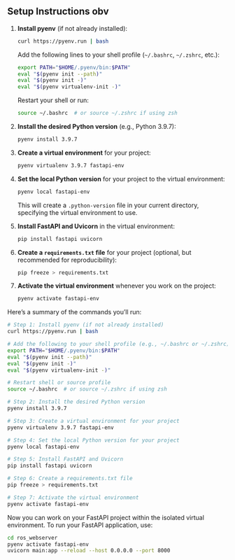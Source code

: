 ## Setup Instructions obv

1. **Install pyenv** (if not already installed):
    ```bash
    curl https://pyenv.run | bash
    ```

    Add the following lines to your shell profile (`~/.bashrc`, `~/.zshrc`, etc.):
    ```bash
    export PATH="$HOME/.pyenv/bin:$PATH"
    eval "$(pyenv init --path)"
    eval "$(pyenv init -)"
    eval "$(pyenv virtualenv-init -)"
    ```

    Restart your shell or run:
    ```bash
    source ~/.bashrc  # or source ~/.zshrc if using zsh
    ```

2. **Install the desired Python version** (e.g., Python 3.9.7):
    ```bash
    pyenv install 3.9.7
    ```

3. **Create a virtual environment** for your project:
    ```bash
    pyenv virtualenv 3.9.7 fastapi-env
    ```

4. **Set the local Python version** for your project to the virtual environment:
    ```bash
    pyenv local fastapi-env
    ```

    This will create a `.python-version` file in your current directory, specifying the virtual environment to use.

5. **Install FastAPI and Uvicorn** in the virtual environment:
    ```bash
    pip install fastapi uvicorn
    ```

6. **Create a `requirements.txt` file** for your project (optional, but recommended for reproducibility):
    ```bash
    pip freeze > requirements.txt
    ```

7. **Activate the virtual environment** whenever you work on the project:
    ```bash
    pyenv activate fastapi-env
    ```

Here’s a summary of the commands you’ll run:

```bash
# Step 1: Install pyenv (if not already installed)
curl https://pyenv.run | bash

# Add the following to your shell profile (e.g., ~/.bashrc or ~/.zshrc)
export PATH="$HOME/.pyenv/bin:$PATH"
eval "$(pyenv init --path)"
eval "$(pyenv init -)"
eval "$(pyenv virtualenv-init -)"

# Restart shell or source profile
source ~/.bashrc  # or source ~/.zshrc if using zsh

# Step 2: Install the desired Python version
pyenv install 3.9.7

# Step 3: Create a virtual environment for your project
pyenv virtualenv 3.9.7 fastapi-env

# Step 4: Set the local Python version for your project
pyenv local fastapi-env

# Step 5: Install FastAPI and Uvicorn
pip install fastapi uvicorn

# Step 6: Create a requirements.txt file
pip freeze > requirements.txt

# Step 7: Activate the virtual environment
pyenv activate fastapi-env
```

Now you can work on your FastAPI project within the isolated virtual environment. To run your FastAPI application, use:

```bash
cd ros_webserver
pyenv activate fastapi-env
uvicorn main:app --reload --host 0.0.0.0 --port 8000
```
